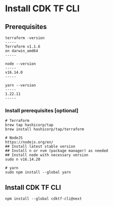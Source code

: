 # Install CDK TF CLI

## Prerequisites

```
terraform -version
-----
Terraform v1.1.6
on darwin_amd64
-----

node --version
-----
v16.14.0
-----

yarn --version
-----
1.22.11
-----
```

### Install prerequisites [optional]

```
# Terraform
brew tap hashicorp/tap
brew install hashicorp/tap/terraform

# NodeJS
https://nodejs.org/en/
## Install latest stable version
## Install n or nvm (package manager) as needed
## Install node with necessary version
sudo n v16.14.20

# yarn
sudo npm install --global yarn
```

## Install CDK TF CLI

```
npm install --global cdktf-cli@next
```